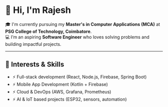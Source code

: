 # 👋 Hi, I'm Rajesh

🎓 I'm currently pursuing my **Master's in Computer Applications (MCA)** at **PSG College of Technology, Coimbatore**.  
💻 I’m an aspiring **Software Engineer** who loves solving problems and building impactful projects.  

---

## 🚀 Interests & Skills
- ⚡ Full-stack development (React, Node.js, Firebase, Spring Boot)
- ⚡ Mobile App Development (Kotlin + Firebase)
- ⚡ Cloud & DevOps (AWS, Grafana, Prometheus)
- ⚡ AI & IoT based projects (ESP32, sensors, automation)

